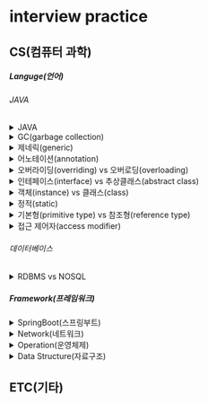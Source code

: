 # interview practice

## CS(컴퓨터 과학)
##### Languge(언어)
###### JAVA 
<details>
<summary>JAVA</summary>
<br>
자바는 오라클에서 제공하는 객체 지향 프로그래밍 언어로,
플랫폼 독립성과 높은 안정성을 가진 언어입니다.<br>
1.플랫폼 독립성

<br>
JVM(Java Virtual Machine)을 통해 한 번 작성하면 어디서든 실행 가능한 특징을 가집니다.
<br>

2.객체 지향 프로그래밍(OOP)
<br>
캡슐화, 상속, 다형성과 같은 OOP의 특징을 지원하여 유지보수와 재사용성이 뛰어납니다.
<br>

3.메모리 관리
<br>
가비지 컬렉션(Garbage Collection)을 통해 메모리 관리가 자동으로 이루어집니다.
<br>

4.풍부한 라이브러리 및 프레임워크
<br>
스프링(spring), 하이버네이트(Hibernate) 등 강력한 프레임워크로 대규모 시스템 개발이 용이합니다.
<br>

5.멀티스레딩 지원
<br>
멀티스레드를 기본 지원하여 동시성 프로그래밍이 쉽습니다.
<br>

6.보안성
<br>
바이트코드 검증과 샌드박스 실행환경을 제공하여 보안성이 높습니다.
<br>
</details>

<details>
<summary>GC(garbage collection)</summary>
<br>
GC는 힙 영역에서 사용하지 않는 객체들을 제거하는 작업을 총칭합니다.
이 객체를 제거하는 작업이 필요한 이유는 자바는 개발자가 메모리를 직접 해체해줄 수 없는 언어이기 때문입니다.
따라서 객체를 사용하고 제거하는 기능이 필요하게 됩니다.
<br>
<br>
</details>

<details>
<summary>제네릭(generic)</summary>
<br>
제네릭은 자바에서 타입(데이터 형식)을 파라미터화하여 코드의 재사용성,타입 안정성, 유지 보수성을 향상시키는 기능입니다.
<br>
<br>
</details>

<details>
<summary>어노테이션(annotation)</summary>
<br>
어떤 코드에 메타정보를 추가하는 용도로 사용됩니다.
예를 들어, 컴파일러에게 추가 정보를 제공하거나, 특정 도구가 해당 메타정보를 사용하여 코드를 처리하는데 도움을 줍니다.
<br>
<br>
</details>

<details>
<summary>오버라이딩(overriding) vs 오버로딩(overloading)</summary>
<br>
오버라이딩은 상속 관계에서 부모 클래스의 메서드를 자식 클래스에서 재정의하는 것입니다.
오버로딩은 하나의 클래스 내에서 동일한 이름의 메서드를 여러 번 정의하는 것입니다.
<br>
<br>
</details>
<details>
<summary>인테페이스(interface) vs 추상클래스(abstract class)</summary>
<br>
추상클래스는 객체의 추상적인 상위 개념으로 공통된 개념을 표현할 때 사용합니다.
단일 상속만 가능하며, 추상클래스를 상속하는 집합간에는 연관관계가 있습니다.
인터페이스는 구현 객체가 같은 동작을 한다는 것을 보장하기 위해 사용합니다. 다중 상속이 가능합니다. 인터페이스를 구현하는 집합간에는 관계가 없을 수 있습니다.
<br>
<br>
</details>
<details>
<summary>객체(instance) vs 클래스(class)</summary>
<br>
객체는 구별 가능한 식별자, 특징적인 행동, 변경 가능한 상태를 가집니다. 인스턴스들을 통칭하는 용도로 사용합니다.
클래스는 객체를 정의하는 틀 또는 설계도와 같은 의미로 사용됩니다.
<br>
<br>
</details>
<details>
<summary>정적(static)</summary>
<br>
객체 지향 프로그래밍에서 클래스에 속한 멤버(변수, 메서드 등)에 대한 특성을 정의하는 키워드입니다.
static이 붙은 멤버는 객체마다 별도로 존재하는 것이 아니라, 클래스가 로드될 때 한 번만 메모리에 할당되어 모든 객체에서 공유됩니다.
<br>
<br>
</details>
<details>
<summary>기본형(primitive type) vs 참조형(reference type)</summary>
<br>
기본형은 값 자체를 메모리 영역의 스택에 저장하고 참조형은 메모리 영역의 힙에 객체 데이터를 저장하고 스택에는 주소값을 저장한다.

기본형: byte(1), short(2), int(4), long(8), float(4), double(8), char(2), boolean(1)

참조형: class, interface, array, enum, String, Wrapper class(Character, Integer, Double ~), Collection framework(List, Map, Set ~) 
<br>
<br>
</details>
<details>
<summary>접근 제어자(access modifier)</summary>
<br>
접근 제어자를 사용하는 이유는 클래스,변수,메서드 등에 대한 접근 범위를 제한하는 키워드이고 코드의 캡슐화를 강화하고, 보안 및 재사용성을 높이기 위해 사용됩니다.

default: 같은 패키지 내에서만 접근 가능

public: 모든 클래스에서 접근 가능

private: 같은 클래스 내에서만 접근 가능

protected: 같은 패키지와 상속받은 자식 클래스에서 접근 가능
<br>
<br>
</details>



###### 데이터베이스
<details>
<summary>RDBMS vs NOSQL</summary>
  접히는 내용입니다.  
  여러 줄의 텍스트나 코드 블록도 넣을 수 있습니다.
</details>

##### Framework(프레임워크)
<details>
<summary>SpringBoot(스프링부트)</summary>
  접히는 내용입니다.  
  여러 줄의 텍스트나 코드 블록도 넣을 수 있습니다.
</details>

<details>
<summary>Network(네트워크)</summary>
  접히는 내용입니다.  
  여러 줄의 텍스트나 코드 블록도 넣을 수 있습니다.
</details>

<details>
<summary>Operation(운영체제)</summary>
  접히는 내용입니다.  
  여러 줄의 텍스트나 코드 블록도 넣을 수 있습니다.
</details>

<details>
<summary>Data Structure(자료구조)</summary>
  접히는 내용입니다.  
  여러 줄의 텍스트나 코드 블록도 넣을 수 있습니다.
</details>


## ETC(기타)